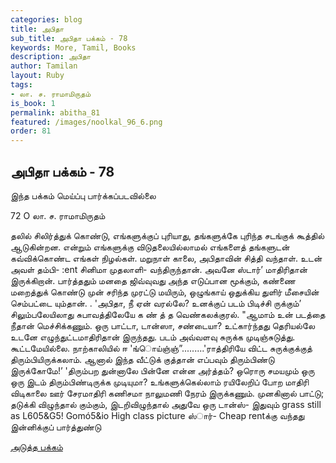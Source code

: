 ```yaml
---
categories: blog
title: அபிதா
sub_title: அபிதா பக்கம் - 78
keywords: More, Tamil, Books
description: அபிதா
author: Tamilan
layout: Ruby
tags:
- லா. ச. ராமாமிருதம்
is_book: 1
permalink: abitha_81
featured: /images/noolkal_96_6.png
order: 81
---
```

## அபிதா பக்கம் - 78

இந்த பக்கம் மெய்ப்பு பார்க்கப்படவில்லை

﻿72 O லா. ச. ராமாமிருதம்

தலில் சிலிர்த்துக் கொண்டு, எங்களுக்குப் புரியாது, தங்களுக்கே புரிந்த சடங்குக் கூத்தில் ஆடுகின்றன. என்றும் எங்களுக்கு விடுதலையில்லாமல் எங்களைத் தங்களுடன் கவ்விக்கொண்ட எங்கள் நிழல்கள். மறுநாள் காலை, அபிதாவின் சித்தி வந்தாள். உடன் அவள் தம்பி- :ent சினிமா முதலாளி- வந்திருந்தான். அவனே ஸ்டார்’ மாதிரிதான் இருக்கிறான். பார்த்ததும் மனதை ஜிவ்வுவது அந்த எடுப்பான மூக்கும், கண்ணை மறைத்துக் கொண்டு முன் சரிந்த முரட்டு மயிரும், ஒழுங்காய் ஒதுக்கிய துளிர் மீசையின் செம்பட்டை யும்தான். . 'அபிதா, நீ ஏன் வரல்லே? உனக்குப் படம் பிடிச்சி ருக்கும்’ சிலும்பலேயிலாது சுபாவத்திலேயே க ண் த் த வெண்கலக்குரல். "ஆமாம் உன் படத்தை நீதான் மெச்சிக்கணும். ஒரு பாட்டா, டான்ஸா, சண்டையா? உட்கார்ந்தது தெரியல்லே உடனே எழுந்துட்டமாதிரிதான் இருந்தது. படம் அவ்வளவு சுருக்க முடிஞ்சுடுத்து. கூட்டமேயில்லை. நாற்காலியில் ஈ 'ங்ொய்ஞ்ஞ்”.........'ராத்திரியே விட்ட சுருக்குக்குத் திரும்பியிருக்கலாம். ஆனால் இந்த வீட்டுக் குத்தான் எப்பவும் திரும்பிண்டு இருக்கோமே!’ 'திரும்பற துன்னாலே பின்னே என்ன அர்த்தம்? ஒரொரு சமயமும் ஒரு ஒரு இடம் திரும்பிண்டிருக்க முடியுமா? உங்களுக்கெல்லாம் ரயிலேறிப் போற மாதிரி விடிகாலை ஊர் சேரமாதிரி கணிசமா நாலுமணி நேரம் இருக்கணும். முனகினால் பாட்டு; தடுக்கி விழுந்தால் கும்கும், இடறிவிழுந்தால் அதுவே ஒரு டான்ஸ்- இதுவும் grass still as L605&G5! Gomó5&io High class picture ஸ்ார்- Cheap rentக்கு வந்தது இன்னிக்குப் பார்த்துண்டு

[அடுத்த பக்கம்](abitha_82)